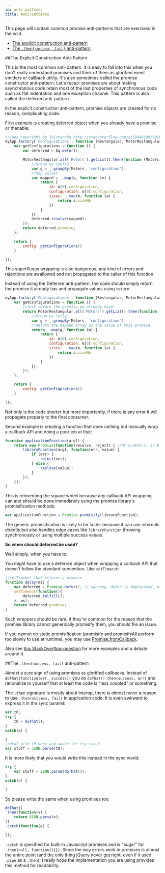```yaml
---
id: anti-patterns
title: Anti-patterns
---
```


This page will contain common promise anti-patterns that are exercised in the wild.


- [The explicit construction anti-pattern](#the-explicit-construction-anti-pattern)
- [The `.then(success, fail)` anti-pattern](#the-.then)

##The Explicit Construction Anti-Pattern

This is the most common anti-pattern. It is easy to fall into this when you don't really understand promises and think of them as glorified event emitters or callback utility. It's also sometimes called the promise constructor anti-pattern. Let's recap: promises are about making asynchronous code retain most of the lost properties of synchronous code such as flat indentation and one exception channel. This pattern is also called the deferred anti-pattern.

In the explicit construction anti-pattern, promise objects are created for no reason, complicating code.

First example is creating deferred object when you already have a promise or thenable:

```js
//Code copyright by Twisternha http://stackoverflow.com/a/19486699/995876 CC BY-SA 2.5
myApp.factory('Configurations', function (Restangular, MotorRestangular, $q) {
    var getConfigurations = function () {
        var deferred = $q.defer();

        MotorRestangular.all('Motors').getList().then(function (Motors) {
            //Group by Config
            var g = _.groupBy(Motors, 'configuration');
            //Map values
            var mapped = _.map(g, function (m) {
                return {
                    id: m[0].configuration,
                    configuration: m[0].configuration,
                    sizes: _.map(m, function (a) {
                        return a.sizeMm
                    })
                }
            });
            deferred.resolve(mapped);
        });
        return deferred.promise;
    };

    return {
        config: getConfigurations()
    }

});
```

This superfluous wrapping is also dangerous, any kind of errors and rejections are swallowed and not propagated to the caller of this function.

Instead of using the Deferred anti-pattern, the code should simply return the promise it already has and propagate values using `return`:

```js
myApp.factory('Configurations', function (Restangular, MotorRestangular, $q) {
    var getConfigurations = function () {
        //Just return the promise we already have!
        return MotorRestangular.all('Motors').getList().then(function (Motors) {
            //Group by Cofig
            var g = _.groupBy(Motors, 'configuration');
            //Return the mapped array as the value of this promise
            return _.map(g, function (m) {
                return {
                    id: m[0].configuration,
                    configuration: m[0].configuration,
                    sizes: _.map(m, function (a) {
                        return a.sizeMm
                    })
                }
            });
        });
    };

    return {
        config: getConfigurations()
    }

});
```

Not only is the code shorter but more importantly, if there is any error it will propagate properly to the final consumer.

Second example is creating a function that does nothing but manually wrap a callback API and doing a poor job at that:

```js
function applicationFunction(arg1) {
	return new Promise(function(resolve, reject) { //Or Q.defer() in Q
		libraryFunction(arg1, function(err, value) {
			if (err) {
				reject(err);
			} else {
				reslove(value);
			}
		});
	});
}
```

This is reinventing the square wheel because any callback API wrapping can and should be done immediately using the promise library's promisification methods:

```js
var applicationFunction = Promise.promisify(libraryFunction);
```

The generic promisification is likely to be faster because it can use internals directly but also handles edge cases like `libraryFunction` throwing synchronously or using multiple success values.


**So when should deferred be used?**

Well simply, when you have to.

You might have to use a deferred object when wrapping a callback API that doesn't follow the standard convention. Like `setTimeout`:

```js
//setTimeout that returns a promise
function delay(ms) {
    var deferred = Promise.defer(); // warning, defer is deprecated, use the promise constructor
    setTimeout(function(){
        deferred.fulfill();
    }, ms);
    return deferred.promise;
}
```

Such wrappers should be rare, if they're common for the reason that the promise library cannot generically promisify them, you should file an issue.

If you cannot do static promisification (promisify and promisifyAll perform too slowly to use at runtime), you may use [Promise.fromCallback](.).

Also see [this StackOverflow question](http://stackoverflow.com/questions/23803743/what-is-the-deferred-antipattern-and-how-do-i-avoid-it) for more examples and a debate around it.

##The `.then(success, fail)` anti-pattern

*Almost* a sure sign of using promises as glorified callbacks. Instead of `doThat(function(err, success))` you do `doThat().then(success, err)` and rationalize to yourself that at least the code is "less coupled" or something.

The `.then` signature is mostly about interop, there is *almost* never a reason to use `.then(success, fail)` in application code. It is even awkward to express it in the sync parallel:

```js
var t0;
try {
    t0 = doThat();
}
catch(e) {

}
//deal with t0 here and waste the try-catch
var stuff = JSON.parse(t0);
```

It is more likely that you would write this instead in the sync world:

```js
try {
    var stuff = JSON.parse(doThat());
}
catch(e) {

}
```

So please write the same when using promises too:

```js
doThat()
.then(function(v) {
    return JSON.parse(v);
})
.catch(function(e) {

});
```

`.catch` is specified for built-in Javascript promises and is "sugar" for `.then(null, function(){})`. Since the way errors work in promises is almost the entire point (and the only thing jQuery never got right, even if it used `.pipe` as a `.then`), I really hope the implementation you are using provides this method for readability.
